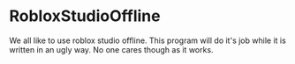 # RobloxStudioOffline
We all like to use roblox studio offline. This program will do it's job while it is written in an ugly way. No one cares though as it works.
